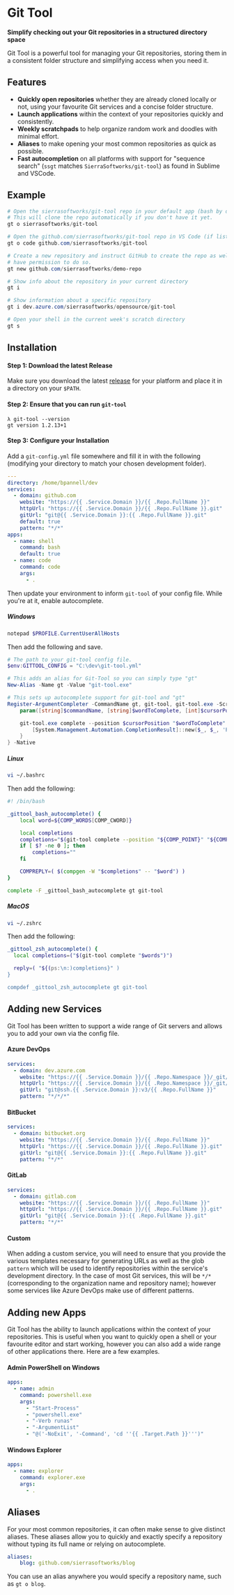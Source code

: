 # Git Tool
**Simplify checking out your Git repositories in a structured directory space**

Git Tool is a powerful tool for managing your Git repositories, storing them in
a consistent folder structure and simplifying access when you need it.

## Features
 - **Quickly open repositories** whether they are already cloned locally or not, using your favourite Git services and a concise folder structure.
 - **Launch applications** within the context of your repositories quickly and consistently.
 - **Weekly scratchpads** to help organize random work and doodles with minimal effort.
 - **Aliases** to make opening your most common repositories as quick as possible.
 - **Fast autocompletion** on all platforms with support for "sequence search" (`ssgt` matches `SierraSoftworks/git-tool`) as found in Sublime and VSCode.

## Example

```powershell
# Open the sierrasoftworks/git-tool repo in your default app (bash by default)
# This will clone the repo automatically if you don't have it yet.
gt o sierrasoftworks/git-tool

# Open the github.com/sierrasoftworks/git-tool repo in VS Code (if listed in your config)
gt o code github.com/sierrasoftworks/git-tool

# Create a new repository and instruct GitHub to create the repo as well, if you
# have permission to do so.
gt new github.com/sierrasoftworks/demo-repo

# Show info about the repository in your current directory
gt i

# Show information about a specific repository
gt i dev.azure.com/sierrasoftworks/opensource/git-tool

# Open your shell in the current week's scratch directory
gt s
```

## Installation

#### Step 1: Download the latest Release
Make sure you download the latest [release][] for your platform and place it in a directory on your `$PATH`.

#### Step 2: Ensure that you can run `git-tool`

```
λ git-tool --version
gt version 1.2.13+1
```

#### Step 3: Configure your Installation
Add a `git-config.yml` file somewhere and fill it in with the following (modifying your directory to match your chosen development folder).

```yaml
---
directory: /home/bpannell/dev
services:
  - domain: github.com
    website: "https://{{ .Service.Domain }}/{{ .Repo.FullName }}"
    httpUrl: "https://{{ .Service.Domain }}/{{ .Repo.FullName }}.git"
    gitUrl: "git@{{ .Service.Domain }}:{{ .Repo.FullName }}.git"
    default: true
    pattern: "*/*"
apps:
  - name: shell
    command: bash
    default: true
  - name: code
    command: code
    args:
      - .
```

Then update your environment to inform `git-tool` of your config file. While you're at it, enable autocomplete.

##### Windows
```powershell
notepad $PROFILE.CurrentUserAllHosts
```

Then add the following and save.

```powershell
# The path to your git-tool config file.
$env:GITTOOL_CONFIG = "C:\dev\git-tool.yml"

# This adds an alias for Git-Tool so you can simply type "gt"
New-Alias -Name gt -Value "git-tool.exe"

# This sets up autocomplete support for git-tool and "gt"
Register-ArgumentCompleter -CommandName gt, git-tool, git-tool.exe -ScriptBlock {
    param([string]$commandName, [string]$wordToComplete, [int]$cursorPosition)

    git-tool.exe complete --position $cursorPosition "$wordToComplete" | ForEach-Object {
        [System.Management.Automation.CompletionResult]::new($_, $_, 'ParameterValue', $_)
    }
} -Native
```

##### Linux
```bash
vi ~/.bashrc
```

Then add the following:

```bash
#! /bin/bash

_gittool_bash_autocomplete() {
    local word=${COMP_WORDS[COMP_CWORD]}

    local completions
    completions="$(git-tool complete --position "${COMP_POINT}" "${COMP_LINE}" 2>/dev/null)"
    if [ $? -ne 0 ]; then
        completions=""
    fi

    COMPREPLY=( $(compgen -W "$completions" -- "$word") )
}

complete -F _gittool_bash_autocomplete gt git-tool
```

##### MacOS
```zsh
vi ~/.zshrc
```

Then add the following:

```zsh
_gittool_zsh_autocomplete() {
  local completions=("$(git-tool complete "$words")")

  reply=( "${(ps:\n:)completions}" )
}

compdef _gittool_zsh_autocomplete gt git-tool
```

## Adding new Services
Git Tool has been written to support a wide range of Git servers and allows you to add your own via the config file.

#### Azure DevOps
```yaml
services:
  - domain: dev.azure.com
    website: "https://{{ .Service.Domain }}/{{ .Repo.Namespace }}/_git/{{ .Repo.Name }}"
    httpUrl: "https://{{ .Service.Domain }}/{{ .Repo.Namespace }}/_git/{{ .Repo.Name }}"
    gitUrl: "git@ssh.{{ .Service.Domain }}:v3/{{ .Repo.FullName }}"
    pattern: "*/*/*"
```

#### BitBucket
```yaml
services:
  - domain: bitbucket.org
    website: "https://{{ .Service.Domain }}/{{ .Repo.FullName }}"
    httpUrl: "https://{{ .Service.Domain }}/{{ .Repo.FullName }}.git"
    gitUrl: "git@{{ .Service.Domain }}:{{ .Repo.FullName }}.git"
    pattern: "*/*"
```

#### GitLab
```yaml
services:
  - domain: gitlab.com
    website: "https://{{ .Service.Domain }}/{{ .Repo.FullName }}"
    httpUrl: "https://{{ .Service.Domain }}/{{ .Repo.FullName }}.git"
    gitUrl: "git@{{ .Service.Domain }}:{{ .Repo.FullName }}.git"
    pattern: "*/*"
```

#### Custom
When adding a custom service, you will need to ensure that you provide the various templates necessary for generating URLs
as well as the glob `pattern` which will be used to identify repositories within the service's development directory. In
the case of most Git services, this will be `*/*` (corresponding to the organization name and repository name); however some
services like Azure DevOps make use of different patterns.

## Adding new Apps
Git Tool has the ability to launch applications within the context of your repositories. This is useful when you want to
quickly open a shell or your favourite editor and start working, however you can also add a wide range of other applications
there. Here are a few examples.

#### Admin PowerShell on Windows
```yaml
apps:
  - name: admin
    command: powershell.exe
    args:
      - "Start-Process"
      - "powershell.exe"
      - "-Verb runas"
      - "-ArgumentList"
      - "@('-NoExit', '-Command', 'cd ''{{ .Target.Path }}''')"
```

#### Windows Explorer
```yaml
apps:
  - name: explorer
    command: explorer.exe
    args:
      - .
```

## Aliases
For your most common repositories, it can often make sense to give distinct aliases. These aliases allow you to quickly and
exactly specify a repository without typing its full name or relying on autocomplete.

```yaml
aliases:
    blog: github.com/sierrasoftworks/blog
```

You can use an alias anywhere you would specify a repository name, such as `gt o blog`.

[release]: https://github.com/SierraSoftworks/git-tool/releases
